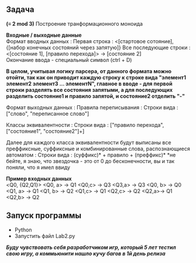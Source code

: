 Задача
---
**(≡ 2 mod 3)** Построение транформационного моноида

**Входные / выходные данные**  
Формат вводных данных :
Первая строка : <\[стартовое сотояние], {\[набор конечных состояний через запятую]}	
Все последующие строки : <\[состояние 1], \[правило перехода]> -> \[состояние 2]	
Окончание ввода - специальный символ (ctrl + D)

**В целом, учитывая логику парсера, от данного формата можно отойти, так как он приводит каждую строку
к строке вида "элемент1 элемент2 элемент3 ... элементN", главное в вводе - для первой строки разделять
все состояния запятыми, а для последующих разделить состояние1 и правило запятой, и состояние2 отделить "-"**

Формат выходных данных :
Правила переписывания :
Строки вида : \["слово", "переписанное слово"]

Классы эквивалентности :
Строки вида : \["правило перехода", \["состояние1", "состояние2"]+]

Далее для каждого класса эквивалентности будут выписаны все преффиксные, суффиксные и комбинированные слова,
распознающиеся автоматом :
Строки вида : (суффикс)* + правило + (преффикс)*
*не бейте, я знаю, что звездочка - это от 0 до бесконечности, вы и так поняли, что я имел ввиду

**Пример входных данных**  
<Q0, {Q2,Q1}>
<Q0, a> -> Q1
<Q0,c> -> Q3
<Q3,a> -> Q3 
<Q0, b> -> Q0	
<Q1, a> -> Q1
<Q1, b> -> Q2
<Q1,c> -> Q1
<Q2,c> -> Q2
<Q2,a>-> Q1
<Q2,b> -> Q2

Запуск программы
---
+ Python
+ Запустить файл Lab2.py  
  
***Буду чувствовать себя разработчиком игр, который 5 лет тестил свою игру, а коммьюнити нашло кучу багов в 1й день релиза***
